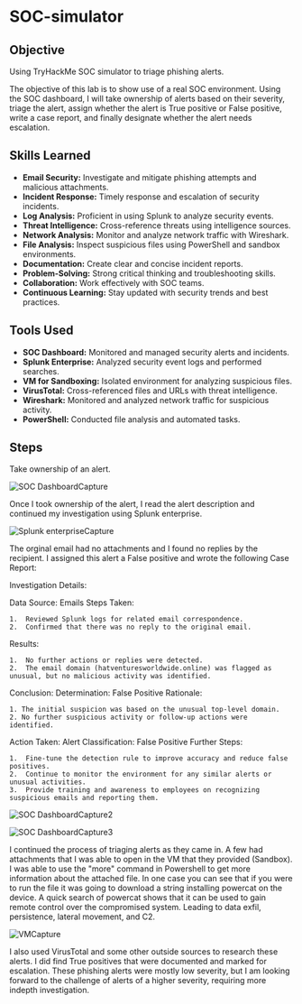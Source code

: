# SOC-simulator

## Objective
Using TryHackMe SOC simulator to triage phishing alerts.

The objective of this lab is to show use of a real SOC environment.
Using the SOC dashboard, I will take ownership of alerts based on their severity, triage the alert, assign whether the alert is True positive or False positive, write a case report, and finally designate whether the alert needs escalation.

## Skills Learned

- **Email Security:** Investigate and mitigate phishing attempts and malicious attachments.
- **Incident Response:** Timely response and escalation of security incidents.
- **Log Analysis:** Proficient in using Splunk to analyze security events.
- **Threat Intelligence:** Cross-reference threats using intelligence sources.
- **Network Analysis:** Monitor and analyze network traffic with Wireshark.
- **File Analysis:** Inspect suspicious files using PowerShell and sandbox environments.
- **Documentation:** Create clear and concise incident reports.
- **Problem-Solving:** Strong critical thinking and troubleshooting skills.
- **Collaboration:** Work effectively with SOC teams.
- **Continuous Learning:** Stay updated with security trends and best practices.


## Tools Used

- **SOC Dashboard:** Monitored and managed security alerts and incidents.
- **Splunk Enterprise:** Analyzed security event logs and performed searches.
- **VM for Sandboxing:** Isolated environment for analyzing suspicious files.
- **VirusTotal:** Cross-referenced files and URLs with threat intelligence.
- **Wireshark:** Monitored and analyzed network traffic for suspicious activity.
- **PowerShell:** Conducted file analysis and automated tasks.

## Steps

Take ownership of an alert.

![SOC DashboardCapture](https://github.com/user-attachments/assets/bd557834-3f04-48a6-a00f-1e9cc9ddb497)

Once I took ownership of the alert, I read the alert description and continued my investigation using Splunk enterprise.

![Splunk enterpriseCapture](https://github.com/user-attachments/assets/0c271c6f-5790-4fa4-8dee-b7c302ab0f16)

The orginal email had no attachments and I found no replies by the recipient.
I assigned this alert a False positive and wrote the following Case Report:

Investigation Details:

Data Source: Emails
Steps Taken:

    1.  Reviewed Splunk logs for related email correspondence.
    2.  Confirmed that there was no reply to the original email.

Results:

    1.  No further actions or replies were detected.
    2.  The email domain (hatventuresworldwide.online) was flagged as unusual, but no malicious activity was identified.

Conclusion:
Determination: False Positive
Rationale:

    1. The initial suspicion was based on the unusual top-level domain.
    2. No further suspicious activity or follow-up actions were identified.

Action Taken:
Alert Classification: False Positive
Further Steps:

    1.  Fine-tune the detection rule to improve accuracy and reduce false positives.
    2.  Continue to monitor the environment for any similar alerts or unusual activities.
    3.  Provide training and awareness to employees on recognizing suspicious emails and reporting them.

![SOC DashboardCapture2](https://github.com/user-attachments/assets/b61d5aac-56e2-4f89-a483-87b55a868ec5)

![SOC DashboardCapture3](https://github.com/user-attachments/assets/f2c04130-145a-4716-8342-ade622616c3b)

I continued the process of triaging alerts as they came in.  A few had attachments that I was able to open in the VM that they provided (Sandbox). I was able to use the "more" command in Powershell to get more information about the attached file.
In one case you can see that if you were to run the file it was going to download a string installing powercat on the device.  A quick search of powercat shows that it can be used to gain remote control over the compromised system.  Leading to data exfil, persistence, lateral movement, and C2.

![VMCapture](https://github.com/user-attachments/assets/ff052ee4-bed4-458e-8843-46568bf58437)

I also used VirusTotal and some other outside sources to research these alerts.  I did find True positives that were documented and marked for escalation.
These phishing alerts were mostly low severity, but I am looking forward to the challenge of alerts of a higher severity, requiring more indepth investigation.



